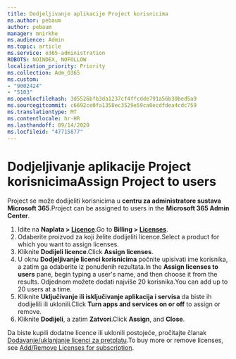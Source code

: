 ```yaml
---
title: Dodjeljivanje aplikacije Project korisnicima
ms.author: pebaum
author: pebaum
manager: mnirkhe
ms.audience: Admin
ms.topic: article
ms.service: o365-administration
ROBOTS: NOINDEX, NOFOLLOW
localization_priority: Priority
ms.collection: Adm_O365
ms.custom:
- "9002424"
- "5103"
ms.openlocfilehash: 3d5526bfb3da1237cf4ffcdde791a56b30bed5a9
ms.sourcegitcommit: c6692ce0fa1358ec3529e59ca0ecdfdea4cdc759
ms.translationtype: MT
ms.contentlocale: hr-HR
ms.lasthandoff: 09/14/2020
ms.locfileid: "47715877"
---
```

# <a name="assign-project-to-users"></a><span data-ttu-id="44071-102">Dodjeljivanje aplikacije Project korisnicima</span><span class="sxs-lookup"><span data-stu-id="44071-102">Assign Project to users</span></span>

<span data-ttu-id="44071-103">Project se može dodijeliti korisnicima u **centru za administratore sustava Microsoft 365**.</span><span class="sxs-lookup"><span data-stu-id="44071-103">Project can be assigned to users in the **Microsoft 365 Admin Center**.</span></span>

1. <span data-ttu-id="44071-104">Idite na **Naplata > [Licence](https://go.microsoft.com/fwlink/p/?linkid=842264)**.</span><span class="sxs-lookup"><span data-stu-id="44071-104">Go to **Billing > [Licenses](https://go.microsoft.com/fwlink/p/?linkid=842264)**.</span></span>
2. <span data-ttu-id="44071-105">Odaberite proizvod za koji želite dodijeliti licence.</span><span class="sxs-lookup"><span data-stu-id="44071-105">Select a product for which you want to assign licenses.</span></span>
3. <span data-ttu-id="44071-106">Kliknite **Dodijeli licence**.</span><span class="sxs-lookup"><span data-stu-id="44071-106">Click **Assign licenses**.</span></span>
4. <span data-ttu-id="44071-107">U oknu **Dodjeljivanje licenci korisnicima** počnite upisivati ime korisnika, a zatim ga odaberite iz ponuđenih rezultata.</span><span class="sxs-lookup"><span data-stu-id="44071-107">In the **Assign licenses to users** pane, begin typing a user's name, and then choose it from the results.</span></span> <span data-ttu-id="44071-108">Odjednom možete dodati najviše 20 korisnika.</span><span class="sxs-lookup"><span data-stu-id="44071-108">You can add up to 20 users at a time.</span></span>
5. <span data-ttu-id="44071-109">Kliknite **Uključivanje ili isključivanje aplikacija i servisa** da biste ih dodijelili ili uklonili.</span><span class="sxs-lookup"><span data-stu-id="44071-109">Click **Turn apps and services on or off** to assign or remove.</span></span>
6. <span data-ttu-id="44071-110">Kliknite **Dodijeli**, a zatim **Zatvori**.</span><span class="sxs-lookup"><span data-stu-id="44071-110">Click **Assign**, and **Close**.</span></span>

<span data-ttu-id="44071-111">Da biste kupili dodatne licence ili uklonili postojeće, pročitajte članak [Dodavanje/uklanjanje licenci za pretplatu](https://docs.microsoft.com/microsoft-365/commerce/licenses/buy-licenses?view=o365-worldwide#add-or-remove-licenses-for-your-business-subscription).</span><span class="sxs-lookup"><span data-stu-id="44071-111">To buy more or remove licenses, see [Add/Remove Licenses for subscription](https://docs.microsoft.com/microsoft-365/commerce/licenses/buy-licenses?view=o365-worldwide#add-or-remove-licenses-for-your-business-subscription).</span></span>
